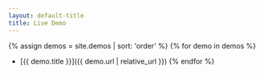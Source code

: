 ```yaml
---
layout: default-title
title: Live Demo
---
```


{% assign demos = site.demos | sort: 'order' %} {% for demo in demos %}

- [{{ demo.title }}]({{ demo.url | relative_url }}) {% endfor %}
